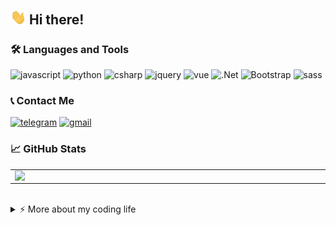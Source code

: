 ## <img src="https://raw.githubusercontent.com/ivannikovaleksej10/ivannikovaleksej10/master/wave.gif" width="25px"> Hi there! 

### 🛠 Languages and Tools
![javascript](https://img.shields.io/badge/-javascript-000?style=for-the-badge&logo=javascript)
![python](https://img.shields.io/badge/-python-000?style=for-the-badge&logo=python)
![csharp](https://img.shields.io/badge/-csharp-000?style=for-the-badge&logo=csharp)
![jquery](https://img.shields.io/badge/-jquery-000?style=for-the-badge&logo=jquery)
![vue](https://img.shields.io/badge/-vue-000?style=for-the-badge&logo=vue.js)
![.Net](https://img.shields.io/badge/-framework-000?style=for-the-badge&logo=.net)
![Bootstrap](https://img.shields.io/badge/-bootstrap-000?style=for-the-badge&logo=bootstrap)
![sass](https://img.shields.io/badge/-sass-000?style=for-the-badge&logo=sass)

### 📞 Contact Me

[![telegram](https://img.shields.io/badge/-telegram-000?style=for-the-badge&logo=telegram)](https://t.me/youngrichwigga)
[![gmail](https://img.shields.io/badge/-gmail-000?style=for-the-badge&logo=gmail)](mailto:ivannikovaleksej10@gmail.com)

### 📈 GitHub Stats
<p align="center">
  <table>
  <tr>
      <td><img width="550px" align="left" src="https://github-readme-stats.vercel.app/api?username=ivannikovaleksej10&count_private=true&hide_border=true&count_private=false&layout=compact&hide_title=true&show_icons=true&theme=dark&icon_color=5194f0&bg_color=0d1117" /></td>
      <td><img width="550px" align="right" src="https://github-readme-stats.vercel.app/api/top-langs/?username=ivannikovaleksej10&count_private=true&hide=html&layout=compact&hide_border=true&hide_title=true&theme=dark&icon_color=5194f0&bg_color=0d1117" /></td>
  </tr>   
</table>
</p>

<br />

<details>
<summary>⚡️ More about my coding life</summary>
<br />

[![roadmap.sh](https://api.roadmap.sh/v1-badge/tall/64dd0db2095da82caf9cfc3b?variant=dark)](https://roadmap.sh)


</details>




